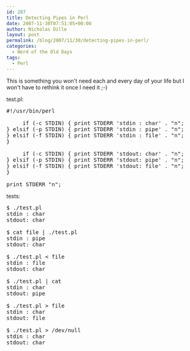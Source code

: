 ```yaml
---
id: 287
title: Detecting Pipes in Perl
date: 2007-11-30T07:51:05+00:00
author: Nicholas Dille
layout: post
permalink: /blog/2007/11/30/detecting-pipes-in-perl/
categories:
  - Nerd of the Old Days
tags:
  - Perl
---
```

This is something you won't need each and every day of your life but I won't have to rethink it once I need it ;-)

<!--more-->

test.pl:

<pre class="listing">#!/usr/bin/perl

     if (-c STDIN) { print STDERR 'stdin : char' . "n";
} elsif (-p STDIN) { print STDERR 'stdin : pipe' . "n";
} elsif (-f STDIN) { print STDERR 'stdin : file' . "n";
}

     if (-c STDIN) { print STDERR 'stdout: char' . "n";
} elsif (-p STDIN) { print STDERR 'stdout: pipe' . "n";
} elsif (-f STDIN) { print STDERR 'stdout: file' . "n";
}

print STDERR "n";</pre>

tests:

<pre class="listing">$ ./test.pl
stdin : char
stdout: char

$ cat file | ./test.pl
stdin : pipe
stdout: char

$ ./test.pl &lt; file
stdin : file
stdout: char

$ ./test.pl | cat
stdin : char
stdout: pipe

$ ./test.pl &gt; file
stdin : char
stdout: file

$ ./test.pl &gt; /dev/null
stdin : char
stdout: char</pre>


